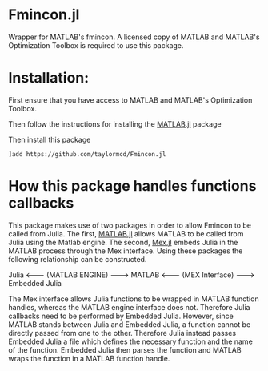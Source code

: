 # Fmincon.jl
Wrapper for MATLAB's fmincon.  A licensed copy of MATLAB and MATLAB's Optimization Toolbox is required to use this package.

# Installation:
First ensure that you have access to MATLAB and MATLAB's Optimization Toolbox.

Then follow the instructions for installing the [MATLAB.jl](https://github.com/JuliaInterop/MATLAB.jl) package

Then install this package
```
]add https://github.com/taylormcd/Fmincon.jl
```

# How this package handles functions callbacks

This package makes use of two packages in order to allow Fmincon to be called from Julia.  The first, [MATLAB.jl](https://github.com/JuliaInterop/MATLAB.jl) allows MATLAB to be called from Julia using the Matlab engine.  The second, [Mex.jl](https://github.com/taylormcd/Mex.jl) embeds Julia in the MATLAB process through the Mex interface. Using these packages the following relationship can be constructed.

Julia <--- (MATLAB ENGINE) ---> MATLAB <--- (MEX Interface) ---> Embedded Julia

The Mex interface allows Julia functions to be wrapped in MATLAB function handles, whereas the MATLAB engine interface does not.  Therefore Julia callbacks need to be performed by Embedded Julia.  However, since MATLAB stands between Julia and Embedded Julia, a function cannot be directly passed from one to the other.  Therefore Julia instead passes Embedded Julia a file which defines the necessary function and the name of the function.  Embedded Julia then parses the function and MATLAB wraps the function in a MATLAB function handle.

